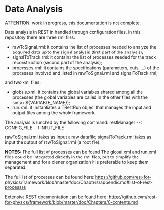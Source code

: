 # Data Analysis

ATTENTION: work in progress, this documentation is not complete.

Data analysis in REST in handled through configuration files.
In this repository there are three rml files:
- rawToSignal.rml: it contains the list of processes needed to analyze the acquired data up to the signal analysis (first part of the analysis);
- signalToTrack.rml: it contains the list of processes needed for the track reconstruction (second part of the analysis);
- processes.rml: it contains the specifications (parameters, cuts, …) of the processes involved and listed in rawToSignal.rml and signalToTrack.rml;

and two xml files:
- globals.xml: it contains the global variables shared among all the processes (the global variables are called in the other files with the sintax ${VARIABLE_NAME});
- run.xml: it instantiates a TRestRun object that manages the input and output files among the whole framework.


The analysis is lunched by the following command:
restManager --c CONFIG_FILE --f INPUT_FILE

rawToSignal.rml takes as input a raw datafile; 
signalToTrack.rml takes as input the output of rawToSignal.rml (a root file).

**NOTES:** The full list of processes can be found
The global.xml and run.xml files could be integrated directly in the rml files, but to simplify the management and for a clener organization it is preferable to keep them separated.

The full list of processes can be found here:
https://github.com/rest-for-physics/framework/blob/master/doc/Chapters/appendix.md#list-of-rest-processes

Extensive REST documentation can be found here:
https://github.com/rest-for-physics/framework/blob/master/doc/Chapters/0-contents.md
